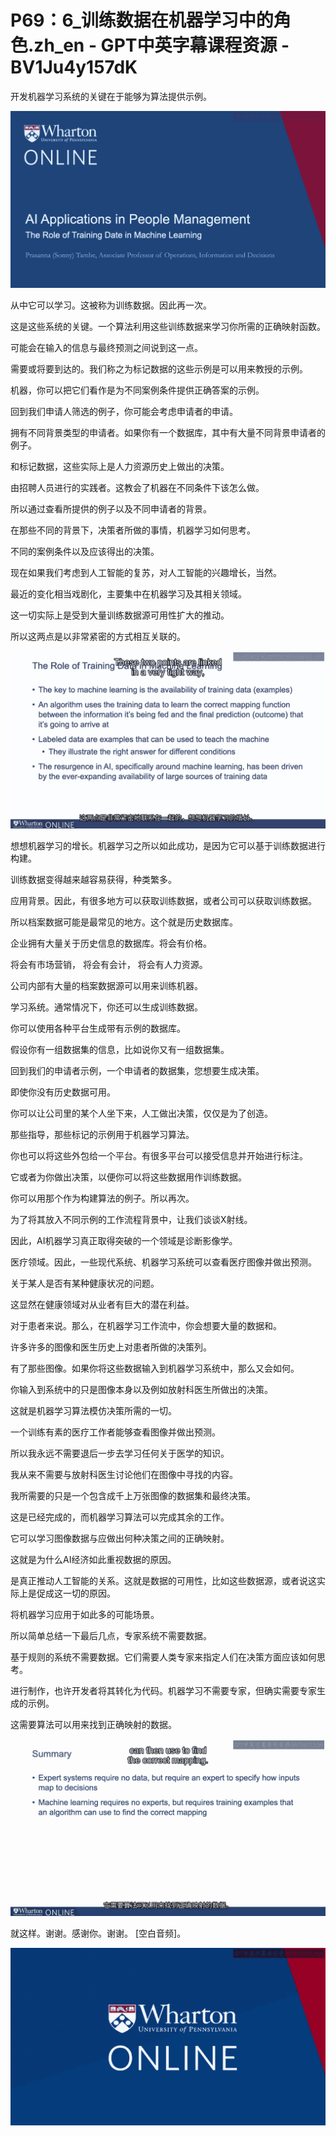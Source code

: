 # P69：6_训练数据在机器学习中的角色.zh_en - GPT中英字幕课程资源 - BV1Ju4y157dK

开发机器学习系统的关键在于能够为算法提供示例。

![](img/4e25c34022f1a1e9cb5d2921f1fb4525_1.png)

从中它可以学习。这被称为训练数据。因此再一次。

这是这些系统的关键。一个算法利用这些训练数据来学习你所需的正确映射函数。

可能会在输入的信息与最终预测之间说到这一点。

需要或将要到达的。我们称之为标记数据的这些示例是可以用来教授的示例。

机器，你可以把它们看作是为不同案例条件提供正确答案的示例。

回到我们申请人筛选的例子，你可能会考虑申请者的申请。

拥有不同背景类型的申请者。如果你有一个数据库，其中有大量不同背景申请者的例子。

和标记数据，这些实际上是人力资源历史上做出的决策。

由招聘人员进行的实践者。这教会了机器在不同条件下该怎么做。

所以通过查看所提供的例子以及不同申请者的背景。

在那些不同的背景下，决策者所做的事情，机器学习如何思考。

不同的案例条件以及应该得出的决策。

现在如果我们考虑到人工智能的复苏，对人工智能的兴趣增长，当然。

最近的变化相当戏剧化，主要集中在机器学习及其相关领域。

这一切实际上是受到大量训练数据源可用性扩大的推动。

所以这两点是以非常紧密的方式相互关联的。

![](img/4e25c34022f1a1e9cb5d2921f1fb4525_3.png)

想想机器学习的增长。机器学习之所以如此成功，是因为它可以基于训练数据进行构建。

训练数据变得越来越容易获得，种类繁多。

应用背景。因此，有很多地方可以获取训练数据，或者公司可以获取训练数据。

所以档案数据可能是最常见的地方。这个就是历史数据库。

企业拥有大量关于历史信息的数据库。将会有价格。

将会有市场营销， 将会有会计， 将会有人力资源。

公司内部有大量的档案数据源可以用来训练机器。

学习系统。通常情况下，你还可以生成训练数据。

你可以使用各种平台生成带有示例的数据库。

假设你有一组数据集的信息，比如说你又有一组数据集。

回到我们的申请者示例，一个申请者的数据集，您想要生成决策。

即使你没有历史数据可用。

你可以让公司里的某个人坐下来，人工做出决策，仅仅是为了创造。

那些指导，那些标记的示例用于机器学习算法。

你也可以将这些外包给一个平台。有很多平台可以接受信息并开始进行标注。

它或者为你做出决策，以便你可以将这些数据用作训练数据。

你可以用那个作为构建算法的例子。所以再次。

为了将其放入不同示例的工作流程背景中，让我们谈谈X射线。

因此，AI机器学习真正取得突破的一个领域是诊断影像学。

医疗领域。因此，一些现代系统、机器学习系统可以查看医疗图像并做出预测。

关于某人是否有某种健康状况的问题。

这显然在健康领域对从业者有巨大的潜在利益。

对于患者来说。那么，在机器学习工作流中，你会想要大量的数据和。

许多许多的图像和医生历史上对患者所做的决策列。

有了那些图像。如果你将这些数据输入到机器学习系统中，那么又会如何。

你输入到系统中的只是图像本身以及例如放射科医生所做出的决策。

这就是机器学习算法模仿决策所需的一切。

一个训练有素的医疗工作者能够查看图像并做出预测。

所以我永远不需要退后一步去学习任何关于医学的知识。

我从来不需要与放射科医生讨论他们在图像中寻找的内容。

我所需要的只是一个包含成千上万张图像的数据集和最终决策。

这是已经完成的，而机器学习算法可以完成其余的工作。

它可以学习图像数据与应做出何种决策之间的正确映射。

这就是为什么AI经济如此重视数据的原因。

是真正推动人工智能的关系。这就是数据的可用性，比如这些数据源，或者说这实际上是促成这一切的原因。

将机器学习应用于如此多的可能场景。

所以简单总结一下最后几点，专家系统不需要数据。

基于规则的系统不需要数据。它们需要人类专家来指定人们在决策方面应该如何思考。

进行制作，也许开发者将其转化为代码。机器学习不需要专家，但确实需要专家生成的示例。

这需要算法可以用来找到正确映射的数据。

![](img/4e25c34022f1a1e9cb5d2921f1fb4525_5.png)

就这样。谢谢。感谢你。谢谢。 [空白音频]。

![](img/4e25c34022f1a1e9cb5d2921f1fb4525_7.png)
